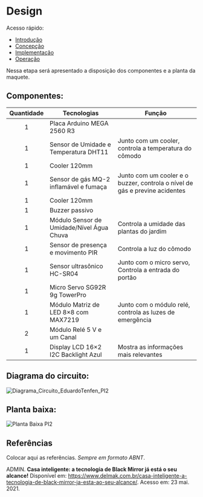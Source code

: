 # Design

Acesso rápido:
  - [Introdução](./README.md)
  - [Concepção](./concepcao.md)
  - [Implementação](./implementacao.md)
  - [Operação](./operacao.md)

Nessa etapa será apresentado a disposição dos componentes e a planta da maquete.

## Componentes:

Quantidade  | Tecnologias | Função
:---------:   | ------   | ------
1           | Placa Arduino MEGA 2560 R3                   |
1           | Sensor de Umidade e Temperatura DHT11        | Junto com um cooler, controla a temperatura do cômodo
1           | Cooler 120mm                                 |
1           | Sensor de gás MQ-2 inflamável e fumaça       | Junto com um cooler e o buzzer, controla o nível de gás e previne acidentes
1           | Cooler 120mm                                 |
1           | Buzzer passivo                               |
1           | Módulo Sensor de Umidade/Nível Água Chuva    | Controla a umidade das plantas do jardim
1           |	Sensor de presença e movimento PIR           | Controla a luz do cômodo
1           | Sensor ultrasônico HC-SR04                   | Junto com o micro servo, Controla a entrada do portão
1           | Micro Servo SG92R 9g TowerPro                |
1           | Módulo Matriz de LED 8×8 com MAX7219         | Junto com o módulo relé, controla as luzes de emergência
2           | Módulo Relé 5 V e um Canal                   |
1           | Display LCD 16×2 I2C Backlight Azul          | Mostra as informações mais relevantes



## Diagrama do circuito:


![Diagrama_Circuito_EduardoTenfen_PI2](https://user-images.githubusercontent.com/93286152/145211849-f79c209e-4d5a-463e-a2f4-6cbd0769f89a.png)


## Planta baixa:


![Planta Baixa PI2](https://user-images.githubusercontent.com/93286152/145211884-53caff48-1e53-44b6-b4bc-7d03ccf73326.png)




## Referências

Colocar aqui as referências. _Sempre em formato ABNT_.

ADMIN. **Casa inteligente: a tecnologia de Black Mirror já está o seu alcance!** Disponível em: <https://www.delmak.com.br/casa-inteligente-a-tecnologia-de-black-mirror-ja-esta-ao-seu-alcance/>. Acesso em: 23 mai. 2021.
